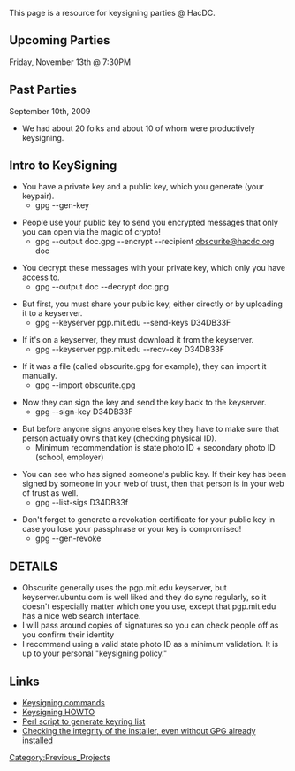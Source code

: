 This page is a resource for keysigning parties @ HacDC.

## Upcoming Parties

Friday, November 13th @ 7:30PM

## Past Parties

September 10th, 2009

- We had about 20 folks and about 10 of whom were productively
  keysigning.

## Intro to KeySigning

- You have a private key and a public key, which you generate (your
  keypair).
  - gpg --gen-key

<!-- -->

- People use your public key to send you encrypted messages that only
  you can open via the magic of crypto!
  - gpg --output doc.gpg --encrypt --recipient obscurite@hacdc.org doc

<!-- -->

- You decrypt these messages with your private key, which only you have
  access to.
  - gpg --output doc --decrypt doc.gpg

<!-- -->

- But first, you must share your public key, either directly or by
  uploading it to a keyserver.
  - gpg --keyserver pgp.mit.edu --send-keys D34DB33F

<!-- -->

- If it's on a keyserver, they must download it from the keyserver.
  - gpg --keyserver pgp.mit.edu --recv-key D34DB33F

<!-- -->

- If it was a file (called obscurite.gpg for example), they can import
  it manually.
  - gpg --import obscurite.gpg

<!-- -->

- Now they can sign the key and send the key back to the keyserver.
  - gpg --sign-key D34DB33F

<!-- -->

- But before anyone signs anyone elses key they have to make sure that
  person actually owns that key (checking physical ID).
  - Minimum recommendation is state photo ID + secondary photo ID
    (school, employer)

<!-- -->

- You can see who has signed someone's public key. If their key has been
  signed by someone in your web of trust, then that person is in your
  web of trust as well.
  - gpg --list-sigs D34DB33f

<!-- -->

- Don't forget to generate a revokation certificate for your public key
  in case you lose your passphrase or your key is compromised!
  - gpg --gen-revoke

## DETAILS

- Obscurite generally uses the pgp.mit.edu keyserver, but
  keyserver.ubuntu.com is well liked and they do sync regularly, so it
  doesn't especially matter which one you use, except that pgp.mit.edu
  has a nice web search interface.
- I will pass around copies of signatures so you can check people off as
  you confirm their identity
- I recommend using a valid state photo ID as a minimum validation. It
  is up to your personal "keysigning policy."

## Links

- [Keysigning
  commands](http://commandline.org.uk/command-line/ten-steps-for-attending-a-keysigning-party/)
- [Keysigning
  HOWTO](http://www.cryptnet.net/fdp/crypto/keysigning_party/en/keysigning_party.html#overview)
- [Perl script to generate keyring
  list](http://cryptnet.net/fdp/crypto/keysigning_party/en/extra/party-table.pl)
- [Checking the integrity of the installer, even without GPG already
  installed](http://www.gnupg.org/download/integrity_check.en.html)

[Category:Previous_Projects](Category:Previous_Projects "wikilink")